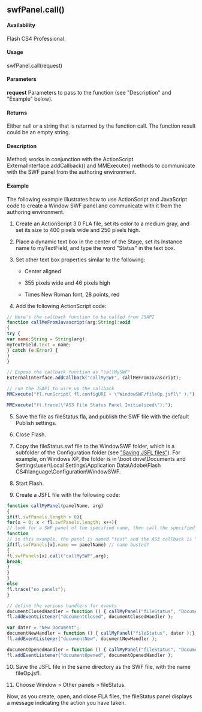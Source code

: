 ## swfPanel.call()

#### Availability

Flash CS4 Professional.

#### Usage

swfPanel.call(request)

#### Parameters

**request** Parameters to pass to the function (see "Description" and "Example" below).

#### Returns

Either null or a string that is returned by the function call. The function result could be an empty string.

#### Description

Method; works in conjunction with the ActionScript ExternalInterface.addCallback() and MMExecute()
methods to communicate with the SWF panel from the authoring environment.

#### Example

The following example illustrates how to use ActionScript and JavaScript code to create a Window SWF panel and communicate with it from the authoring environment.

1.  Create an ActionScript 3.0 FLA file, set its color to a medium gray, and set its size to 400 pixels wide and 250 pixels high.

2.  Place a dynamic text box in the center of the Stage, set its Instance name to myTextField, and type the word "Status" in the text box.

3.  Set other text box properties similar to the following:

    -   Center aligned

    -   355 pixels wide and 46 pixels high

    -   Times New Roman font, 28 points, red

4.  Add the following ActionScript code:
```javascript
// Here's the callback function to be called from JSAPI
function callMeFromJavascript(arg:String):void
{
try {
var name:String = String(arg);
myTextField.text = name;
} catch (e:Error) {
}
}

// Expose the callback function as "callMySWF"
ExternalInterface.addCallback("callMySWF", callMeFromJavascript);

// run the JSAPI to wire up the callback
MMExecute("fl.runScript( fl.configURI + \"WindowSWF/fileOp.jsfl\" );");

MMExecute("fl.trace(\"AS3 File Status Panel Initialized\");");
```
5.  Save the file as fileStatus.fla, and publish the SWF file with the default Publish settings.

6.  Close Flash.

7.  Copy the fileStatus.swf file to the WindowSWF folder, which is a subfolder of the Configuration folder (see ["Saving JSFL files"](../Introduction/Working_with_the_JavaScript_API.md#saving-jsfl-files)). For example, on Windows XP, the folder is in \boot drive\Documents and Settings\\user\Local Settings\Application Data\Adobe\Flash CS4\language\Configuration\WindowSWF.

8.  Start Flash.

9.  Create a JSFL file with the following code:
```javascript
function callMyPanel(panelName, arg)
{
if(fl.swfPanels.length > 0){
for(x = 0; x < fl.swfPanels.length; x++){
// look for a SWF panel of the specified name, then call the specified AS3
function
// in this example, the panel is named "test" and the AS3 callback is "callMySWF"
if(fl.swfPanels[x].name == panelName) // name busted?
{
fl.swfPanels[x].call("callMySWF",arg);
break;
}
}
}
else
fl.trace("no panels");
}

// define the various handlers for events
documentClosedHandler = function () { callMyPanel("fileStatus", "Document Closed");};
fl.addEventListener("documentClosed", documentClosedHandler );

var dater = "New Document";
documentNewHandler = function () { callMyPanel("fileStatus", dater );};
fl.addEventListener("documentNew", documentNewHandler );

documentOpenedHandler = function () { callMyPanel("fileStatus", "Document Opened");};
fl.addEventListener("documentOpened", documentOpenedHandler );
```
10.  Save the JSFL file in the same directory as the SWF file, with the name fileOp.jsfl.

11.  Choose Window > Other panels > fileStatus.

Now, as you create, open, and close FLA files, the fileStatus panel displays a message indicating the action you have taken.

